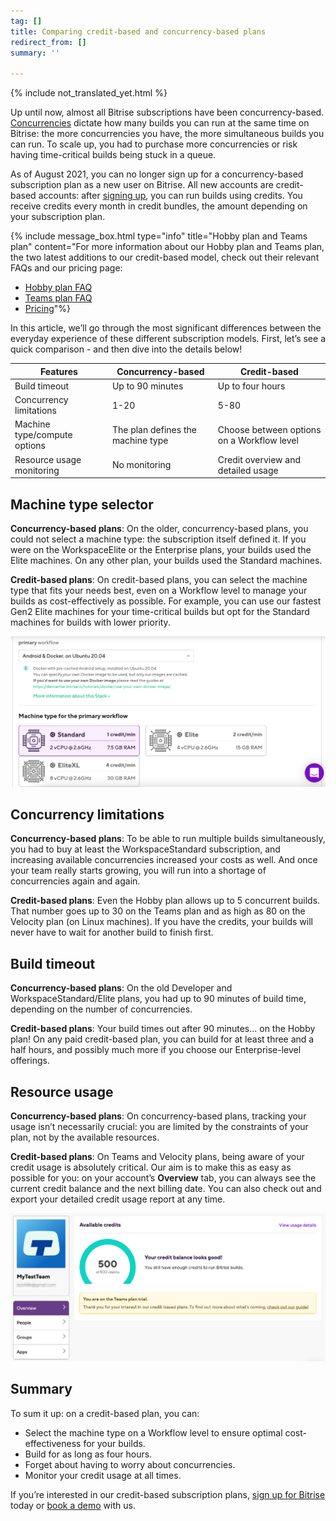 ```yaml
---
tag: []
title: Comparing credit-based and concurrency-based plans
redirect_from: []
summary: ''

---
```

{% include not_translated_yet.html %}

Up until now, almost all Bitrise subscriptions have been concurrency-based. [Concurrencies](/builds/builds-index/#build-concurrency) dictate how many builds you can run at the same time on Bitrise: the more concurrencies you have, the more simultaneous builds you can run. To scale up, you had to purchase more concurrencies or risk having time-critical builds being stuck in a queue.

As of August 2021, you can no longer sign up for a concurrency-based subscription plan as a new user on Bitrise. All new accounts are credit-based accounts: after [signing up](https://app.bitrise.io/users/sign_up), you can run builds using credits. You receive credits every month in credit bundles, the amount depending on your subscription plan.

{% include message_box.html type="info" title="Hobby plan and Teams plan" content="For more information about our Hobby plan and Teams plan, the two latest additions to our credit-based model, check out their relevant FAQs and our pricing page:

* [Hobby plan FAQ](/team-management/credit-based-hobby-plan-faq/)
* [Teams plan FAQ](/team-management/teams-plan-faq/)
* [Pricing](https://www.bitrise.io/pricing/)"%}

In this article, we’ll go through the most significant differences between the everyday experience of these different subscription models. First, let’s see a quick comparison - and then dive into the details below!

| Features | Concurrency-based | Credit-based |
| --- | --- | --- |
| Build timeout | Up to 90 minutes | Up to four hours |
| Concurrency limitations | 1-20 | 5-80 |
| Machine type/compute options | The plan defines the machine type | Choose between options on a Workflow level |
| Resource usage monitoring | No monitoring | Credit overview and detailed usage |

## Machine type selector

**Concurrency-based plans**: On the older, concurrency-based plans, you could not select a machine type: the subscription itself defined it. If you were on the WorkspaceElite or the Enterprise plans, your builds used the Elite machines. On any other plan, your builds used the Standard machines.

**Credit-based plans**: On credit-based plans, you can select the machine type that fits your needs best, even on a Workflow level to manage your builds as cost-effectively as possible. For example, you can use our fastest Gen2 Elite machines for your time-critical builds but opt for the Standard machines for builds with lower priority.

![](/img/machine_selector.png)

## Concurrency limitations

**Concurrency-based plans**: To be able to run multiple builds simultaneously, you had to buy at least the WorkspaceStandard subscription, and increasing available concurrencies increased your costs as well. And once your team really starts growing, you will run into a shortage of concurrencies again and again.

**Credit-based plans**: Even the Hobby plan allows up to 5 concurrent builds. That number goes up to 30 on the Teams plan and as high as 80 on the Velocity plan (on Linux machines). If you have the credits, your builds will never have to wait for another build to finish first.

## Build timeout

**Concurrency-based plans**: On the old Developer and WorkspaceStandard/Elite plans, you had up to 90 minutes of build time, depending on the number of concurrencies.

**Credit-based plans**: Your build times out after 90 minutes… on the Hobby plan! On any paid credit-based plan, you can build for at least three and a half hours, and possibly much more if you choose our Enterprise-level offerings.

## Resource usage

**Concurrency-based plans**: On concurrency-based plans, tracking your usage isn’t necessarily crucial: you are limited by the constraints of your plan, not by the available resources.

**Credit-based plans**: On Teams and Velocity plans, being aware of your credit usage is absolutely critical. Our aim is to make this as easy as possible for you: on your account’s **Overview** tab, you can always see the current credit balance and the next billing date. You can also check out and export your detailed credit usage report at any time.

![](/img/credit_overview.png)

## Summary

To sum it up: on a credit-based plan, you can:

* Select the machine type on a Workflow level to ensure optimal cost-effectiveness for your builds.
* Build for as long as four hours.
* Forget about having to worry about concurrencies.
* Monitor your credit usage at all times.

If you’re interested in our credit-based subscription plans, [sign up for Bitrise](https://app.bitrise.io/users/sign_up "https://app.bitrise.io/users/sign_up") today or [book a demo](https://www.bitrise.io/contact?utm_source=website&utm_medium=devcenter&utm_campaign=contact "https://www.bitrise.io/contact?utm_source=website&utm_medium=devcenter&utm_campaign=contact") with us.